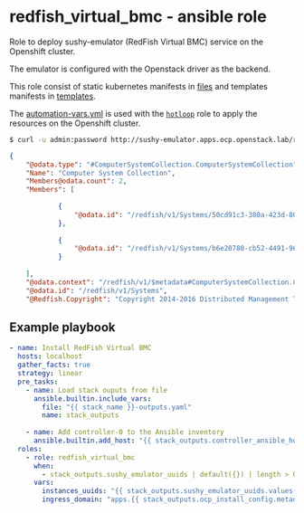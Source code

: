 # redfish_virtual_bmc - ansible role

Role to deploy sushy-emulator (RedFish Virtual BMC) service on the Openshift
cluster.

The emulator is configured with the Openstack driver as the backend.

This role consist of static kubernetes manifests in [files](./files/) and
templates manifests in [templates](./templates/).

The [automation-vars.yml](./files/automation-vars.yml) is used with the 
[`hotloop`](../hotloop) role to
apply the resources on the Openshift cluster.


```bash
$ curl -u admin:password http://sushy-emulator.apps.ocp.openstack.lab/redfish/v1/Systems/
```

```json
{
    "@odata.type": "#ComputerSystemCollection.ComputerSystemCollection",
    "Name": "Computer System Collection",
    "Members@odata.count": 2,
    "Members": [
        
            {
                "@odata.id": "/redfish/v1/Systems/50cd91c3-380a-423d-80c4-8d65002c96ec"
            },
        
            {
                "@odata.id": "/redfish/v1/Systems/b6e20780-cb52-4491-96ae-2a817944dbd2"
            }
        
    ],
    "@odata.context": "/redfish/v1/$metadata#ComputerSystemCollection.ComputerSystemCollection",
    "@odata.id": "/redfish/v1/Systems",
    "@Redfish.Copyright": "Copyright 2014-2016 Distributed Management Task Force, Inc. (DMTF). For the full DMTF copyright policy, see http://www.dmtf.org/about/policies/copyright."
```


## Example playbook

```yaml
- name: Install RedFish Virtual BMC
  hosts: localhost
  gather_facts: true
  strategy: linear
  pre_tasks:
    - name: Load stack ouputs from file
      ansible.builtin.include_vars:
        file: "{{ stack_name }}-outputs.yaml"
        name: stack_outputs
    
    - name: Add controller-0 to the Ansible inventory
      ansible.builtin.add_host: "{{ stack_outputs.controller_ansible_host }}"
  roles:
    - role: redfish_virtual_bmc
      when:
        - stack_outputs.sushy_emulator_uuids | default({}) | length > 0
      vars:
        instances_uuids: "{{ stack_outputs.sushy_emulator_uuids.values() }}"
        ingress_domain: "apps.{{ stack_outputs.ocp_install_config.metadata.name }}.{{ stack_outputs.ocp_install_config.baseDomain }}"
```